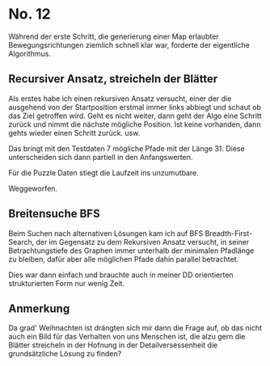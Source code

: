 # No. 12

Während der erste Schritt, die generierung einer Map erlaubter Bewegungsrichtungen ziemlich schnell klar war, forderte der eigentliche Algorithmus.

## Recursiver Ansatz, streicheln der Blätter
Als erstes habe ich einen rekursiven Ansatz versucht, einer der die ausgehend von der Startposition erstmal immer links abbiegt und schaut ob das Ziel getroffen wird. Geht es nicht weiter, dann geht der Algo eine Schritt zurück und nimmt die nächste mögliche Position. Ist keine vorhanden, dann gehts wieder einen Schritt zurück. usw.

Das bringt mit den Testdaten 7 mögliche Pfade mit der Länge 31. Diese unterscheiden sich dann partiell in den Anfangswerten.

Für die Puzzle Daten stiegt die Laufzeit ins unzumutbare.

Weggeworfen.

## Breitensuche BFS

Beim Suchen nach alternativen Lösungen kam ich auf BFS Breadth-First-Search, der im Gegensatz zu dem Rekursiven Ansatz versucht, in seiner Betrachtungstiefe des Graphen immer unterhalb der minimalen Pfadlänge zu bleiben, dafür aber alle möglichen Pfade dahin parallel betrachtet.

Dies war dann einfach und brauchte auch in meiner DD orientierten strukturierten Form nur wenig Zeit.

## Anmerkung

Da grad' Weihnachten ist drängten sich mir dann die Frage auf, ob das nicht auch ein Bild für das Verhalten von uns Menschen ist, die alzu gern die Blätter streicheln in der Hofnung in der Detailversessenheit die grundsätzliche Lösung zu finden?
